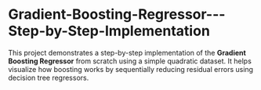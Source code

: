 # Gradient-Boosting-Regressor---Step-by-Step-Implementation
This project demonstrates a step-by-step implementation of the **Gradient Boosting Regressor** from scratch using a simple quadratic dataset. It helps visualize how boosting works by sequentially reducing residual errors using decision tree regressors.
